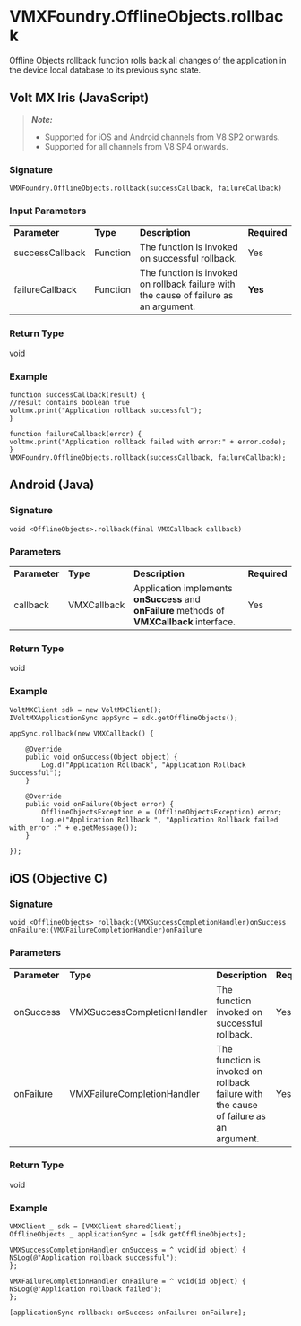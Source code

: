 
# VMXFoundry.OfflineObjects.rollback

Offline Objects rollback function rolls back all changes of the application in the device local database to its previous sync state.

## Volt MX Iris (JavaScript)

<blockquote>
<em><b>Note:</b></em> 
<ul>
<li>Supported for iOS and Android channels from V8 SP2 onwards.</li>
<li>Supported for all channels from V8 SP4 onwards.</li>
</ul>
</blockquote>

### Signature

```
VMXFoundry.OfflineObjects.rollback(successCallback, failureCallback)
```

### Input Parameters

<table style="mc-table-style: url('Resources/TableStyles/Basic.css');margin-left: 0;margin-right: auto;width: 100%;" class="TableStyle-Basic" cellspacing="0"><colgroup><col class="TableStyle-Basic-Column-Column1"> <col class="TableStyle-Basic-Column-Column1" style="width: 64px;"> <col class="TableStyle-Basic-Column-Column1"> <col class="TableStyle-Basic-Column-Column1"></colgroup><tbody><tr class="TableStyle-Basic-Body-Body1"><td style="font-weight: bold;" class="TableStyle-Basic-BodyE-Column1-Body1">Parameter</td><td class="TableStyle-Basic-BodyE-Column1-Body1" style="font-weight: bold;">Type</td><td style="font-weight: bold;" class="TableStyle-Basic-BodyE-Column1-Body1">Description</td><td class="TableStyle-Basic-BodyD-Column1-Body1" style="font-weight: bold;">Required</td></tr><tr class="TableStyle-Basic-Body-Body1"><td class="TableStyle-Basic-BodyE-Column1-Body1">successCallback</td><td class="TableStyle-Basic-BodyE-Column1-Body1">Function</td><td class="TableStyle-Basic-BodyE-Column1-Body1">The function is invoked on successful rollback.</td><td class="TableStyle-Basic-BodyD-Column1-Body1">Yes</td></tr><tr class="TableStyle-Basic-Body-Body1"><td class="TableStyle-Basic-BodyB-Column1-Body1">failureCallback</td><td class="TableStyle-Basic-BodyB-Column1-Body1">Function</td><td class="TableStyle-Basic-BodyB-Column1-Body1">The function is invoked on rollback failure with the cause of failure as an argument.</td><td class="TableStyle-Basic-BodyA-Column1-Body1" style="font-weight: bold;">Yes</td></tr></tbody></table>

### Return Type

void

### Example

```
function successCallback(result) {
//result contains boolean true
voltmx.print("Application rollback successful");
}

function failureCallback(error) {
voltmx.print("Application rollback failed with error:" + error.code);
}
VMXFoundry.OfflineObjects.rollback(successCallback, failureCallback);

```

## Android (Java)

### Signature

```
void <OfflineObjects>.rollback(final VMXCallback callback)
```

### Parameters

<table style="mc-table-style: url('Resources/TableStyles/Basic.css');margin-left: 0;margin-right: auto;width: 100%;" class="TableStyle-Basic" cellspacing="0"><colgroup><col class="TableStyle-Basic-Column-Column1"> <col class="TableStyle-Basic-Column-Column1" style="width: 62px;"> <col class="TableStyle-Basic-Column-Column1" style="width: 270px;"> <col class="TableStyle-Basic-Column-Column1"></colgroup><tbody><tr class="TableStyle-Basic-Body-Body1"><td style="font-weight: bold;" class="TableStyle-Basic-BodyE-Column1-Body1">Parameter</td><td class="TableStyle-Basic-BodyE-Column1-Body1"><b>Type</b></td><td style="font-weight: bold;" class="TableStyle-Basic-BodyE-Column1-Body1">Description</td><td class="TableStyle-Basic-BodyD-Column1-Body1" style="font-weight: bold;">Required</td></tr><tr class="TableStyle-Basic-Body-Body1"><td class="TableStyle-Basic-BodyB-Column1-Body1">callback</td><td class="TableStyle-Basic-BodyB-Column1-Body1">VMXCallback</td><td class="TableStyle-Basic-BodyB-Column1-Body1">Application implements <b>onSuccess</b> and <b>onFailure</b> methods of <b>VMXCallback</b> interface.</td><td class="TableStyle-Basic-BodyA-Column1-Body1">Yes</td></tr></tbody></table>

### Return Type

void

### Example

```
VoltMXClient sdk = new VoltMXClient();
IVoltMXApplicationSync appSync = sdk.getOfflineObjects();

appSync.rollback(new VMXCallback() {

    @Override
    public void onSuccess(Object object) {
        Log.d("Application Rollback", "Application Rollback Successful");
    }

    @Override
    public void onFailure(Object error) {
        OfflineObjectsException e = (OfflineObjectsException) error;
        Log.e("Application Rollback ", "Application Rollback failed with error :" + e.getMessage());
    }

});

```

## iOS (Objective C)

### Signature

```
void <OfflineObjects> rollback:(VMXSuccessCompletionHandler)onSuccess
onFailure:(VMXFailureCompletionHandler)onFailure
```

### Parameters

<table style="mc-table-style: url('Resources/TableStyles/Basic.css');margin-left: 0;margin-right: auto;width: 100%;" class="TableStyle-Basic" cellspacing="0"><colgroup><col class="TableStyle-Basic-Column-Column1"> <col class="TableStyle-Basic-Column-Column1" style="width: 103px;"> <col class="TableStyle-Basic-Column-Column1" style="width: 103px;"> <col class="TableStyle-Basic-Column-Column1" style="width: 103px;"></colgroup><tbody><tr class="TableStyle-Basic-Body-Body1"><td style="font-weight: bold;" class="TableStyle-Basic-BodyE-Column1-Body1">Parameter</td><td class="TableStyle-Basic-BodyE-Column1-Body1" style="font-weight: bold;">Type</td><td style="font-weight: bold;" class="TableStyle-Basic-BodyE-Column1-Body1">Description</td><td class="TableStyle-Basic-BodyD-Column1-Body1" style="font-weight: bold;">Required</td></tr><tr class="TableStyle-Basic-Body-Body1"><td class="TableStyle-Basic-BodyE-Column1-Body1">onSuccess</td><td class="TableStyle-Basic-BodyE-Column1-Body1">VMXSuccessCompletionHandler</td><td class="TableStyle-Basic-BodyE-Column1-Body1">The function invoked on successful rollback.</td><td class="TableStyle-Basic-BodyD-Column1-Body1">Yes</td></tr><tr class="TableStyle-Basic-Body-Body1"><td class="TableStyle-Basic-BodyB-Column1-Body1">onFailure</td><td class="TableStyle-Basic-BodyB-Column1-Body1">VMXFailureCompletionHandler</td><td class="TableStyle-Basic-BodyB-Column1-Body1">The function is invoked on rollback failure with the cause of failure as an argument.</td><td class="TableStyle-Basic-BodyA-Column1-Body1">Yes</td></tr></tbody></table>

### Return Type

void

### Example

```
VMXClient _ sdk = [VMXClient sharedClient];
OfflineObjects _ applicationSync = [sdk getOfflineObjects];

VMXSuccessCompletionHandler onSuccess = ^ void(id object) {
NSLog(@"Application rollback successful");
};

VMXFailureCompletionHandler onFailure = ^ void(id object) {
NSLog(@"Application rollback failed");
};

[applicationSync rollback: onSuccess onFailure: onFailure];

```
